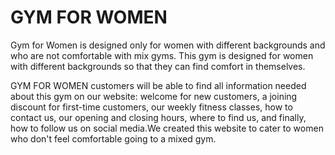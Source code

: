 # GYM FOR WOMEN 
Gym for Women is designed only for women with different backgrounds and who are not comfortable with mix gyms. This gym is designed for women with different backgrounds so that they can find comfort in themselves.

GYM FOR WOMEN customers will be able to find all information needed about this gym on our website: welcome for new customers, a joining discount for first-time customers, our weekly fitness classes, how to contact us, our opening and closing hours, where to find us, and finally, how to follow us on social media.We created this website to cater to women who don't feel comfortable going to a mixed gym.


